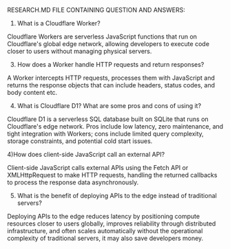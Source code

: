 RESEARCH.MD FILE CONTAINING QUESTION AND ANSWERS:

1) What is a Cloudflare Worker?

Cloudflare Workers are serverless JavaScript functions that run on Cloudflare's global edge network, allowing developers to execute code closer to users without managing physical servers.


3) How does a Worker handle HTTP requests and return responses?
   
A Worker intercepts HTTP requests, processes them with JavaScript and returns the response objects that can include headers, status codes, and body content etc.

4) What is Cloudflare D1? What are some pros and cons of using it?

Cloudflare D1 is a serverless SQL database built on SQLite that runs on Cloudflare's edge network. Pros include low latency, zero maintenance, and tight integration with Workers; cons include limited query complexity, storage constraints, and potential cold start issues.

4)How does client-side JavaScript call an external API?

Client-side JavaScript calls external APIs using the Fetch API or XMLHttpRequest to make HTTP requests, handling the returned callbacks to process the response data asynchronously.

5) What is the benefit of deploying APIs to the edge instead of traditional servers?

Deploying APIs to the edge reduces latency by positioning compute resources closer to users globally, improves reliability through distributed infrastructure, and often scales automatically without the operational complexity of traditional servers, it may also save developers money. 
